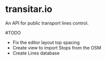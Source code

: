 # transitar.io
An API for public transport lines control.

#TODO
- Fix the editor layout top spacing
- Create view to import Stops from the OSM
- Create Lines database
